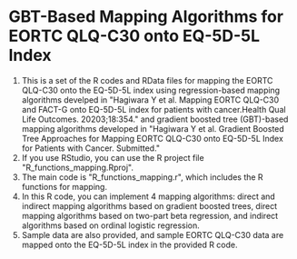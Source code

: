 # GBT-Based Mapping Algorithms for EORTC QLQ-C30 onto EQ-5D-5L Index


1. This is a set of the R codes and RData files for mapping the EORTC QLQ-C30 onto the EQ-5D-5L index using regression-based mapping algorithms develped in "Hagiwara Y et al. Mapping EORTC QLQ-C30 and FACT-G onto EQ-5D-5L index for patients with cancer.Health Qual Life Outcomes. 20203;18:354." and gradient boosted tree (GBT)-based mapping algorithms developed in "Hagiwara Y et al. Gradient Boosted Tree Approaches for Mapping EORTC QLQ-C30 onto EQ-5D-5L Index for Patients with Cancer. Submitted."
2. If you use RStudio, you can use the R project file "R_functions_mapping.Rproj".
3. The main code is "R_functions_mapping.r", which includes the R functions for mapping.
4. In this R code, you can implement 4 mapping algorithms: direct and indirect mapping algorithms based on gradient boosted trees, direct mapping algorithms based on two-part beta regression, and indirect algorithms based on ordinal logistic regression.
5. Sample data are also provided, and sample EORTC QLQ-C30 data are mapped onto the EQ-5D-5L index in the provided R code.
